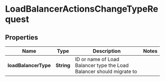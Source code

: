 

# LoadBalancerActionsChangeTypeRequest


## Properties

| Name | Type | Description | Notes |
|------------ | ------------- | ------------- | -------------|
|**loadBalancerType** | **String** | ID or name of Load Balancer type the Load Balancer should migrate to |  |



